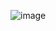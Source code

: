 ![image](https://user-images.githubusercontent.com/37586565/116007648-78c7d280-a62e-11eb-9492-385add58a2ac.png)
